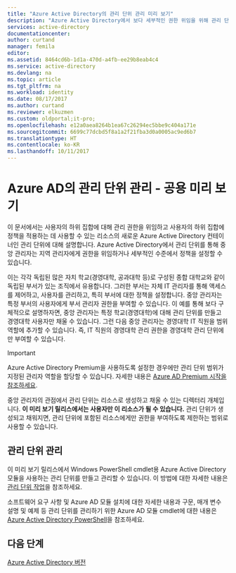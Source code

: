 ```yaml
---
title: "Azure Active Directory의 관리 단위 관리 미리 보기"
description: "Azure Active Directory에서 보다 세부적인 권한 위임을 위해 관리 단위 사용"
services: active-directory
documentationcenter: 
author: curtand
manager: femila
editor: 
ms.assetid: 8464cd6b-1d1a-470d-a4fb-ee29b8eab4c4
ms.service: active-directory
ms.devlang: na
ms.topic: article
ms.tgt_pltfrm: na
ms.workload: identity
ms.date: 08/17/2017
ms.author: curtand
ms.reviewer: elkuzmen
ms.custom: oldportal;it-pro;
ms.openlocfilehash: e12a0aea8264b1ea67c26294ec5bbe9c404a171e
ms.sourcegitcommit: 6699c77dcbd5f8a1a2f21fba3d0a0005ac9ed6b7
ms.translationtype: HT
ms.contentlocale: ko-KR
ms.lasthandoff: 10/11/2017
---
```

# <a name="administrative-units-management-in-azure-ad---public-preview"></a>Azure AD의 관리 단위 관리 - 공용 미리 보기
이 문서에서는 사용자의 하위 집합에 대해 관리 권한을 위임하고 사용자의 하위 집합에 정책을 적용하는 데 사용할 수 있는 리소스의 새로운 Azure Active Directory 컨테이너인 관리 단위에 대해 설명합니다. Azure Active Directory에서 관리 단위를 통해 중앙 관리자는 지역 관리자에게 권한을 위임하거나 세부적인 수준에서 정책을 설정할 수 있습니다.

이는 각각 독립된 많은 자치 학교(경영대학, 공과대학 등)로 구성된 종합 대학교와 같이 독립된 부서가 있는 조직에서 유용합니다. 그러한 부서는 자체 IT 관리자를 통해 액세스를 제어하고, 사용자를 관리하고, 특히 부서에 대한 정책을 설정합니다. 중앙 관리자는 특정 부서의 사용자에게 부서 관리자 권한을 부여할 수 있습니다. 이 예를 통해 보다 구체적으로 설명하자면, 중앙 관리자는 특정 학교(경영대학)에 대해 관리 단위를 만들고 경영대학 사용자만 채울 수 있습니다. 그런 다음 중앙 관리자는 경영대학 IT 직원을 범위 역할에 추가할 수 있습니다. 즉, IT 직원의 경영대학 관리 권한을 경영대학 관리 단위에만 부여할 수 있습니다.

> [!IMPORTANT]
> Azure Active Directory Premium을 사용하도록 설정한 경우에만 관리 단위 범위가 지정된 관리자 역할을 할당할 수 있습니다. 자세한 내용은 [Azure AD Premium 시작을 참조하세요](active-directory-get-started-premium.md).
>


중앙 관리자의 관점에서 관리 단위는 리소스로 생성하고 채울 수 있는 디렉터리 개체입니다. **이 미리 보기 릴리스에서는 사용자만 이 리소스가 될 수 있습니다.** 관리 단위가 생성되고 채워지면, 관리 단위에 포함된 리소스에게만 권한을 부여하도록 제한하는 범위로 사용할 수 있습니다.

## <a name="managing-administrative-units"></a>관리 단위 관리
이 미리 보기 릴리스에서 Windows PowerShell cmdlet용 Azure Active Directory 모듈을 사용하는 관리 단위를 만들고 관리할 수 있습니다. 이 방법에 대한 자세한 내용은 [관리 단위 작업](https://docs.microsoft.com/powershell/azure/active-directory/working-with-administrative-units?view=azureadps-2.0)을 참조하세요.

소프트웨어 요구 사항 및 Azure AD 모듈 설치에 대한 자세한 내용과 구문, 매개 변수 설명 및 예제 등 관리 단위를 관리하기 위한 Azure AD 모듈 cmdlet에 대한 내용은 [Azure Active Directory PowerShell](https://docs.microsoft.com/powershell/azure/active-directory/overview?view=azureadps-2.0)을 참조하세요.

## <a name="next-steps"></a>다음 단계
[Azure Active Directory 버전](active-directory-editions.md)
